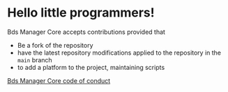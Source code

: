 # Hello little programmers!

Bds Manager Core accepts contributions provided that
  - Be a fork of the repository
  - have the latest repository modifications applied to the repository in the `main` branch
  - to add a platform to the project, maintaining scripts

[Bds Manager Core code of conduct](CODE_OF_CONDUCT.md)